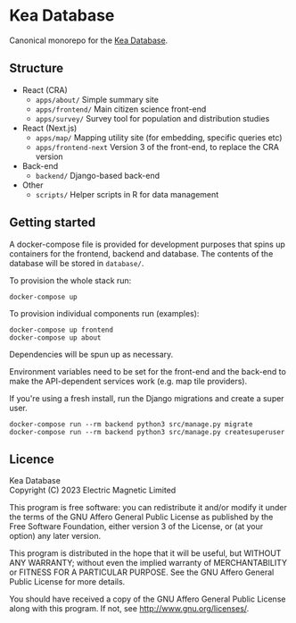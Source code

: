# Kea Database

Canonical monorepo for the [Kea Database](https://keadatabase.nz).

## Structure

- React (CRA)
  - `apps/about/` Simple summary site
  - `apps/frontend/` Main citizen science front-end
  - `apps/survey/` Survey tool for population and distribution studies
- React (Next.js)
  - `apps/map/` Mapping utility site (for embedding, specific queries etc)
  - `apps/frontend-next` Version 3 of the front-end, to replace the CRA version
- Back-end
  - `backend/` Django-based back-end
- Other
  - `scripts/` Helper scripts in R for data management

## Getting started

A docker-compose file is provided for development purposes that spins up containers for the frontend, backend and database. The contents of the database will be stored in `database/`.

To provision the whole stack run:

```
docker-compose up
```

To provision individual components run (examples):

```
docker-compose up frontend
docker-compose up about
```

Dependencies will be spun up as necessary.

Environment variables need to be set for the front-end and the back-end to make the API-dependent services work (e.g. map tile providers).

If you're using a fresh install, run the Django migrations and create a super user.

```
docker-compose run --rm backend python3 src/manage.py migrate
docker-compose run --rm backend python3 src/manage.py createsuperuser
```

## Licence

Kea Database  
Copyright (C) 2023 Electric Magnetic Limited

This program is free software: you can redistribute it and/or modify
it under the terms of the GNU Affero General Public License as published by
the Free Software Foundation, either version 3 of the License, or
(at your option) any later version.

This program is distributed in the hope that it will be useful,
but WITHOUT ANY WARRANTY; without even the implied warranty of
MERCHANTABILITY or FITNESS FOR A PARTICULAR PURPOSE. See the
GNU Affero General Public License for more details.

You should have received a copy of the GNU Affero General Public License
along with this program. If not, see <http://www.gnu.org/licenses/>.
